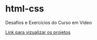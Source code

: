 # html-css
 Desafios e Exercícios do Curso em Vídeo

<a href="https://deivysonronan.github.io/html-css/"> Link para vizualizar os projetos</a>